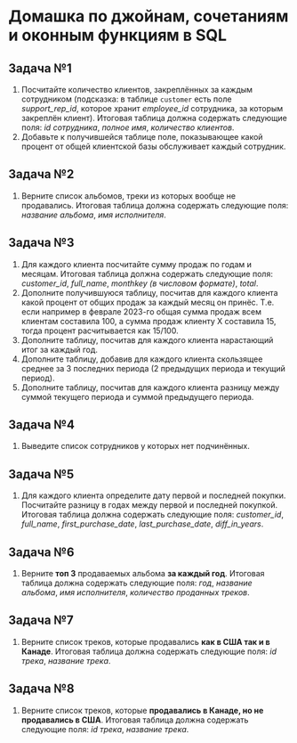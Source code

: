 # Домашка по джойнам, сочетаниям и оконным функциям в SQL  

## Задача №1  
1. Посчитайте количество клиентов, закреплённых за каждым сотрудником (подсказка: в таблице `customer` есть поле *support_rep_id*, которое хранит *employee_id* сотрудника, за которым закреплён клиент). Итоговая таблица должна содержать следующие поля: *id сотрудника*, *полное имя*, *количество клиентов*.  
2. Добавьте к получившейся таблице поле, показывающее какой процент от общей клиентской базы обслуживает каждый сотрудник.  

## Задача №2  
1. Верните список альбомов, треки из которых вообще не продавались. Итоговая таблица должна содержать следующие поля: *название альбома*, *имя исполнителя*.  

## Задача №3   
1. Для каждого клиента посчитайте сумму продаж по годам и месяцам. Итоговая таблица должна содержать следующие поля: *customer_id*, *full_name*, *monthkey (в числовом формате)*, *total*.
2. Дополните получившуюся таблицу, посчитав для каждого клиента какой процент от общих продаж за каждый месяц он принёс. Т.е. если например в феврале 2023-го общая сумма продаж всем клиентам составила 100, а сумма продаж клиенту Х составила 15, тогда процент расчитывается как 15/100.   
3. Дополните таблицу, посчитав для каждого клиента нарастающий итог за каждый год.  
4. Дополните таблицу, добавив для каждого клиента скользящее среднее за 3 последних периода (2 предыдущих периода и текущий период).  
5. Дополните таблицу, посчитав для каждого клиента разницу между суммой текущего периода и суммой предыдущего периода.  

## Задача №4    
1. Выведите список сотрудников у которых нет подчинённых.  

## Задача №5    
1. Для каждого клиента определите дату первой и последней покупки. Посчитайте разницу в годах между первой и последней покупкой. Итоговая таблица должна содержать следующие поля: *customer_id*, *full_name*, *first_purchase_date*, *last_purchase_date*, *diff_in_years*.

## Задача №6    
1. Верните **топ 3** продаваемых альбома **за каждый год**. Итоговая таблица должна содержать следующие поля: *год*, *название альбома*, *имя исполнителя*, *количество проданных треков*.

## Задача №7    
1. Верните список треков, которые продавались **как в США так и в Канаде**. Итоговая таблица должна содержать следующие поля: *id трека*, *название трека*.

## Задача №8    
1. Верните список треков, которые **продавались в Канаде, но не продавались в США**. Итоговая таблица должна содержать следующие поля: *id трека*, *название трека*.  
